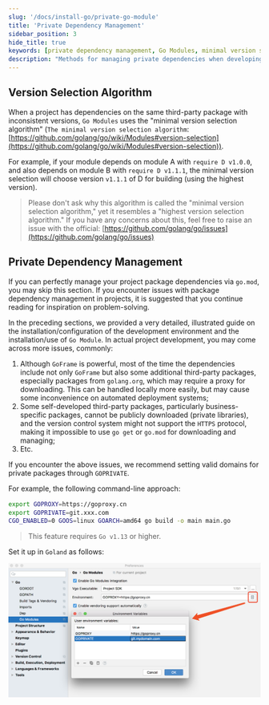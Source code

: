 ```yaml
---
slug: '/docs/install-go/private-go-module'
title: 'Private Dependency Management'
sidebar_position: 3
hide_title: true
keywords: [private dependency management, Go Modules, minimal version selection algorithm, GoFrame, third-party packages, GOPRIVATE, module dependencies, private library, Go Module installation, Golang]
description: "Methods for managing private dependencies when developing projects with the GoFrame framework. It explains how to solve common issues like difficulty in downloading private libraries and version inconsistencies, and provides solutions through the GOPRIVATE setting to configure valid domains for private packages. This is especially important for developers managing dependencies with Go Modules."
---
```


## Version Selection Algorithm

When a project has dependencies on the same third-party package with inconsistent versions, `Go Modules` uses the "minimal version selection algorithm" (`The minimal version selection algorithm`: [https://github.com/golang/go/wiki/Modules#version-selection](https://github.com/golang/go/wiki/Modules#version-selection)).

For example, if your module depends on module A with `require D v1.0.0`, and also depends on module B with `require D v1.1.1`, the minimal version selection will choose version `v1.1.1` of D for building (using the highest version).

> Please don't ask why this algorithm is called the "minimal version selection algorithm," yet it resembles a "highest version selection algorithm." If you have any concerns about this, feel free to raise an issue with the official: [https://github.com/golang/go/issues](https://github.com/golang/go/issues)

## Private Dependency Management

If you can perfectly manage your project package dependencies via `go.mod`, you may skip this section. If you encounter issues with package dependency management in projects, it is suggested that you continue reading for inspiration on problem-solving.

In the preceding sections, we provided a very detailed, illustrated guide on the installation/configuration of the development environment and the installation/use of `Go Module`. In actual project development, you may come across more issues, commonly:

1. Although `GoFrame` is powerful, most of the time the dependencies include not only `GoFrame` but also some additional third-party packages, especially packages from `golang.org`, which may require a proxy for downloading. This can be handled locally more easily, but may cause some inconvenience on automated deployment systems;
2. Some self-developed third-party packages, particularly business-specific packages, cannot be publicly downloaded (private libraries), and the version control system might not support the `HTTPS` protocol, making it impossible to use `go get` or `go.mod` for downloading and managing;
3. Etc.

If you encounter the above issues, we recommend setting valid domains for private packages through `GOPRIVATE`.

For example, the following command-line approach:

```bash
export GOPROXY=https://goproxy.cn
export GOPRIVATE=git.xxx.com
CGO_ENABLED=0 GOOS=linux GOARCH=amd64 go build -o main main.go
```

> This feature requires `Go v1.13` or higher.

Set it up in `Goland` as follows:

![](/markdown/9bab70ea1f17890c926592e79ca4a929.png)